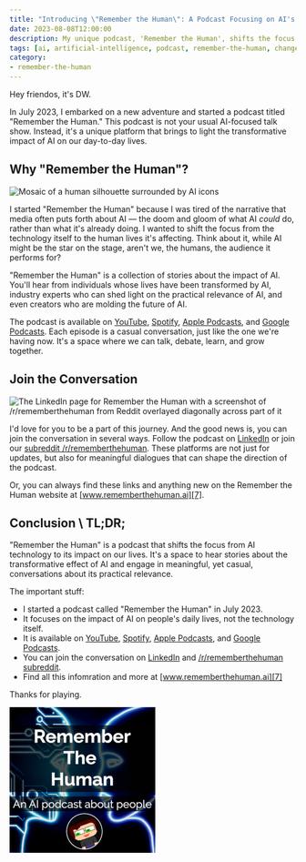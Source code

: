 ```yaml
---
title: "Introducing \"Remember the Human\": A Podcast Focusing on AI's Impact on Everyday Lives"
date: 2023-08-08T12:00:00
description: My unique podcast, 'Remember the Human', shifts the focus from AI technology to its impact on human lives. Join the conversation and learn about the transformative effect of AI.
tags: [ai, artificial-intelligence, podcast, remember-the-human, change]
category:
- remember-the-human
---
```


Hey friendos, it's DW.

In July 2023, I embarked on a new adventure and started a podcast titled "Remember the Human." This podcast is not your usual AI-focused talk show. Instead, it's a unique platform that brings to light the transformative impact of AI on our day-to-day lives.

## Why "Remember the Human"?

![Mosaic of a human silhouette surrounded by AI icons](ai-surrounds-us-mosaic.jpg)

I started "Remember the Human" because I was tired of the narrative that media often puts forth about AI — the doom and gloom of what AI *could* do, rather than what it's already doing. I wanted to shift the focus from the technology itself to the human lives it's affecting. Think about it, while AI might be the star on the stage, aren't we, the humans, the audience it performs for?

"Remember the Human" is a collection of stories about the impact of AI. You'll hear from individuals whose lives have been transformed by AI, industry experts who can shed light on the practical relevance of AI, and even creators who are molding the future of AI.

The podcast is available on [YouTube][4], [Spotify][3], [Apple Podcasts][5], and [Google Podcasts][6]. Each episode is a casual conversation, just like the one we're having now. It's a space where we can talk, debate, learn, and grow together.

## Join the Conversation

![The LinkedIn page for Remember the Human with a screenshot of /r/rememberthehuman from Reddit overlayed diagonally across part of it](rth-reddit-linkedin.jpg)

I'd love for you to be a part of this journey. And the good news is, you can join the conversation in several ways. Follow the podcast on [LinkedIn][1] or join our [subreddit /r/rememberthehuman][2]. These platforms are not just for updates, but also for meaningful dialogues that can shape the direction of the podcast. 

Or, you can always find these links and anything new on the Remember the Human website at [www.rememberthehuman.ai][7].

## Conclusion \ TL;DR;

"Remember the Human" is a podcast that shifts the focus from AI technology to its impact on our lives. It's a space to hear stories about the transformative effect of AI and engage in meaningful, yet casual, conversations about its practical relevance.

The important stuff:

- I started a podcast called "Remember the Human" in July 2023.
- It focuses on the impact of AI on people's daily lives, not the technology itself.
- It is available on [YouTube][4], [Spotify][3], [Apple Podcasts][5], and [Google Podcasts][6].
- You can join the conversation on [LinkedIn][1] and [/r/rememberthehuman subreddit][2].
- Find all this infomration and more at [www.rememberthehuman.ai][7]

Thanks for playing.

![The Remember the Human logo, with the title of the podcast overlaid and the subtitle "An AI podcast about people" underneath the title](./rth_logo_withTitle-small.png)

[1]: https://www.linkedin.com/company/rememberthehuman/
[2]: https://www.reddit.com/r/rememberthehuman
[3]: https://open.spotify.com/show/0ylqvEi3euRtIYR0n5T4V6
[4]: https://www.youtube.com/playlist?list=PLbTA1UhK0wKike9s5uPoxqTJ8HkdY9tzn
[5]: https://podcasts.apple.com/us/podcast/remember-the-human/id1697522062
[6]: https://podcasts.google.com/feed/aHR0cHM6Ly9hbmNob3IuZm0vcy9lNWE4Nzk3MC9wb2RjYXN0L3Jzcw
[7]: http://www.rememberthehuman.ai